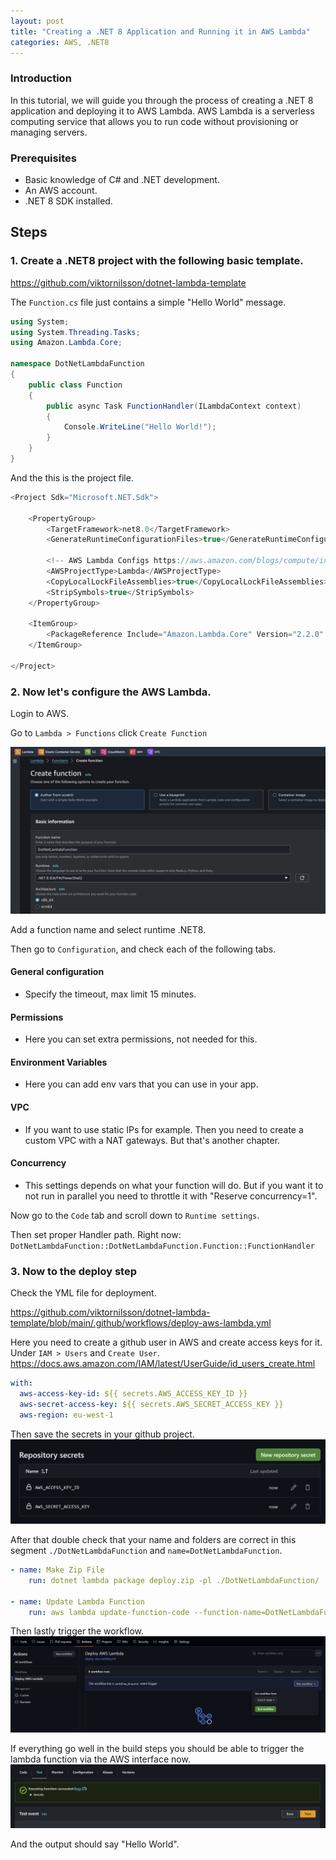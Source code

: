 ```yaml
---
layout: post
title: "Creating a .NET 8 Application and Running it in AWS Lambda"
categories: AWS, .NET8
---
```


### Introduction
In this tutorial, we will guide you through the process of creating a .NET 8 application and deploying it to AWS Lambda. AWS Lambda is a serverless computing service that allows you to run code without provisioning or managing servers.

### Prerequisites
- Basic knowledge of C# and .NET development.
- An AWS account.
- .NET 8 SDK installed.


## Steps

### 1. Create a .NET8 project with the following basic template.

https://github.com/viktornilsson/dotnet-lambda-template

The `Function.cs` file just contains a simple "Hello World" message.

```cs
using System;
using System.Threading.Tasks;
using Amazon.Lambda.Core;

namespace DotNetLambdaFunction
{
    public class Function
    {
        public async Task FunctionHandler(ILambdaContext context)
        {
            Console.WriteLine("Hello World!");
        }
    }
}
```

And the this is the project file.

```cs
<Project Sdk="Microsoft.NET.Sdk">

    <PropertyGroup>
        <TargetFramework>net8.0</TargetFramework>
        <GenerateRuntimeConfigurationFiles>true</GenerateRuntimeConfigurationFiles>

        <!-- AWS Lambda Configs https://aws.amazon.com/blogs/compute/introducing-the-net-8-runtime-for-aws-lambda/ -->
        <AWSProjectType>Lambda</AWSProjectType>
        <CopyLocalLockFileAssemblies>true</CopyLocalLockFileAssemblies>
        <StripSymbols>true</StripSymbols>
    </PropertyGroup>

    <ItemGroup>
        <PackageReference Include="Amazon.Lambda.Core" Version="2.2.0" />
    </ItemGroup>

</Project>
```

### 2. Now let's configure the AWS Lambda.

Login to AWS.

Go to `Lambda > Functions` click `Create Function`

![Create Function](../images/lambda_create_function.png)

Add a function name and select runtime .NET8.

Then go to `Configuration`, and check each of the following tabs.

#### General configuration
- Specify the timeout, max limit 15 minutes.

#### Permissions
- Here you can set extra permissions, not needed for this.

#### Environment Variables
- Here you can add env vars that you can use in your app.

#### VPC
- If you want to use static IPs for example. Then you need to create a custom VPC with a NAT gateways. But that's another chapter.

#### Concurrency
- This settings depends on what your function will do. But if you want it to not run in parallel you need to throttle it with "Reserve concurrency=1".


Now go to the `Code` tab and scroll down to `Runtime settings`.

Then set proper Handler path. Right now: `DotNetLambdaFunction::DotNetLambdaFunction.Function::FunctionHandler`

### 3. Now to the deploy step

Check the YML file for deployment.

https://github.com/viktornilsson/dotnet-lambda-template/blob/main/.github/workflows/deploy-aws-lambda.yml

Here you need to create a github user in AWS and create access keys for it. Under `IAM > Users` and `Create User`.
https://docs.aws.amazon.com/IAM/latest/UserGuide/id_users_create.html


```yml
with:
  aws-access-key-id: ${{ secrets.AWS_ACCESS_KEY_ID }}
  aws-secret-access-key: ${{ secrets.AWS_SECRET_ACCESS_KEY }}
  aws-region: eu-west-1
```

Then save the secrets in your github project.
![secrets](../images/github_secrets.png)

After that double check that your name and folders are correct in this segment `./DotNetLambdaFunction`  and `name=DotNetLambdaFunction`.

```yml
- name: Make Zip File      
    run: dotnet lambda package deploy.zip -pl ./DotNetLambdaFunction/
    
- name: Update Lambda Function
    run: aws lambda update-function-code --function-name=DotNetLambdaFunction --zip-file=fileb://deploy.zip
```

Then lastly trigger the workflow.
![alt text](../images/github_run_workflow.png)

If everything go well in the build steps you should be able to trigger the lambda function via the AWS interface now.
![alt text](../images/lambda_run_test.png)

And the output should say "Hello World".